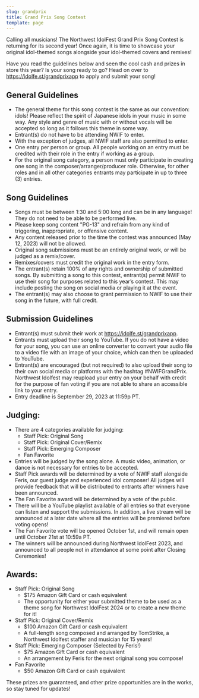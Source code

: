 ```yaml
---
slug: grandprix
title: Grand Prix Song Contest
template: page
---
```


Calling all musicians! The Northwest IdolFest Grand Prix Song Contest is returning for its second year! Once again, it is time to showcase your original 
idol-themed songs alongside your idol-themed covers and remixes!

Have you read the guidelines below and seen the cool cash and prizes in store this year? Is your song ready to go? Head on over to 
https://idolfe.st/grandprixapp to apply and submit your song!

## General Guidelines

* The general theme for this song contest is the same as our convention: idols! Please reflect the spirit of Japanese idols in your music in some way. Any style and genre of music with or without vocals will be accepted so long as it follows this theme in some way.
* Entrant(s) do not have to be attending NWIF to enter. 
* With the exception of judges, all NWIF staff are also permitted to enter.
* One entry per person or group. All people working on an entry must be credited with their role in the entry if working as a group.
* For the original song category, a person must only participate in creating one song in the composer/arranger/producer role. Otherwise, for other roles and in all other categories entrants may participate in up to three (3) entries.

## Song Guidelines
* Songs must be between 1:30 and 5:00 long and can be in any language! They do not need to be able to be performed live.
* Please keep song content "PG-13" and refrain from any kind of triggering, inappropriate, or offensive content.
* Any content released prior to the time the contest was announced (May 12, 2023) will not be allowed.
* Original song submissions must be an entirely original work, or will be judged as a remix/cover.
* Remixes/covers must credit the original work in the entry form.
* The entrant(s) retain 100% of any rights and ownership of submitted songs. By submitting a song to this contest, entrant(s) permit NWIF to use their song for purposes related to this year’s contest. This may include posting the song on social media or playing it at the event.
* The entrant(s) may also choose to grant permission to NWIF to use their song in the future, with full credit.

## Submission Guidelines
* Entrant(s) must submit their work at https://idolfe.st/grandprixapp.
* Entrants must upload their song to YouTube. If you do not have a video for your song, you can use an online converter to convert your audio file to a video file with an image of your choice, which can then be uploaded to YouTube.
* Entrant(s) are encouraged (but not required) to also upload their song to their own social media or platforms with the hashtag #NWIFGrandPrix. Northwest Idolfest may reupload your entry on your behalf with credit for the purpose of fan voting if you are not able to share an accessible link to your entry.
* Entry deadline is September 29, 2023 at 11:59p PT.

## Judging:
* There are 4 categories available for judging:
  * Staff Pick: Original Song
  * Staff Pick: Original Cover/Remix
  * Staff Pick: Emerging Composer
  * Fan Favorite
* Entries will be judged by the song alone. A music video, animation, or dance is not necessary for entries to be accepted.
* Staff Pick awards will be determined by a vote of NWIF staff alongside Feris, our guest judge and experienced idol composer! All judges will provide feedback that will be distributed to entrants after winners have been announced.
* The Fan Favorite award will be determined by a vote of the public.
* There will be a YouTube playlist available of all entries so that everyone can listen and support the submissions. In addition, a live stream will be announced at a later date where all the entries will be premiered before voting opens!
* The Fan Favorite vote will be opened October 1st, and will remain open until October 21st at 10:59a PT.
* The winners will be announced during Northwest IdolFest 2023, and announced to all people not in attendance at some point after Closing Ceremonies!

## Awards:

* Staff Pick: Original Song
  * $175 Amazon Gift Card or cash equivalent
  * The opportunity for either your submitted theme to be used as a theme song for Northwest IdolFest 2024 or to create a new theme for it!
* Staff Pick: Original Cover/Remix
  * $100 Amazon Gift Card or cash equivalent
  * A full-length song composed and arranged by TomStrike, a Northwest Idolfest staffer and musician for 15 years!
* Staff Pick: Emerging Composer (Selected by Feris!)
  * $75 Amazon Gift Card or cash equivalent
  * An arrangement by Feris for the next original song you compose!
* Fan Favorite
  * $50 Amazon Gift Card or cash equivalent

These prizes are guaranteed, and other prize opportunities are in the works, so stay tuned for updates!
